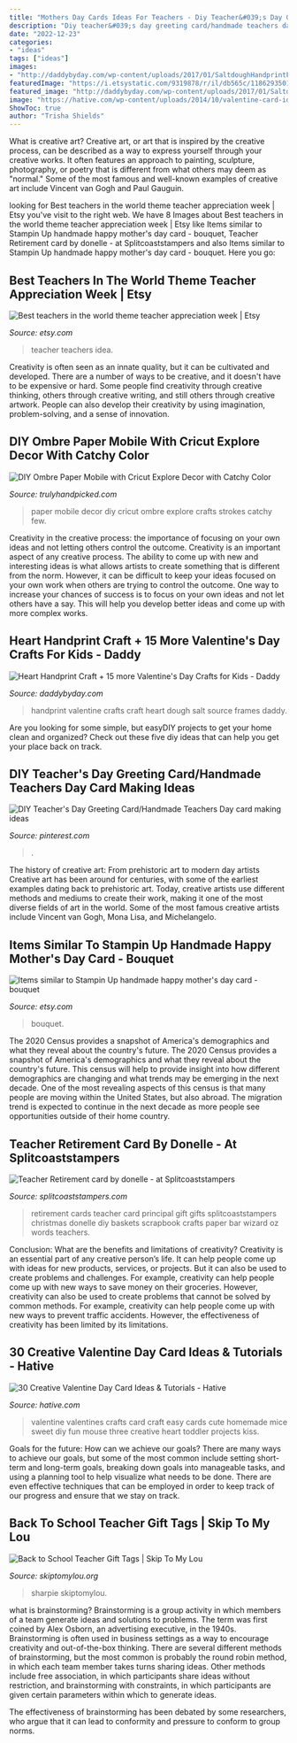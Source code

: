 ```yaml
---
title: "Mothers Day Cards Ideas For Teachers - Diy Teacher&#039;s Day Greeting Card/handmade Teachers Day Card Making Ideas"
description: "Diy teacher&#039;s day greeting card/handmade teachers day card making ideas"
date: "2022-12-23"
categories:
- "ideas"
tags: ["ideas"]
images:
- "http://daddybyday.com/wp-content/uploads/2017/01/SaltdoughHandprintFrames.jpg"
featuredImage: "https://i.etsystatic.com/9319878/r/il/db565c/1186293501/il_794xN.1186293501_aazk.jpg"
featured_image: "http://daddybyday.com/wp-content/uploads/2017/01/SaltdoughHandprintFrames.jpg"
image: "https://hative.com/wp-content/uploads/2014/10/valentine-card-ideas/6-valentine-card-ideas.jpg"
ShowToc: true
author: "Trisha Shields"
---
```



What is creative art?
Creative art, or art that is inspired by the creative process, can be described as a way to express yourself through your creative works. It often features an approach to painting, sculpture, photography, or poetry that is different from what others may deem as "normal." Some of the most famous and well-known examples of creative art include Vincent van Gogh and Paul Gauguin.

	

		
looking for Best teachers in the world theme teacher appreciation week | Etsy you've visit to the right web. We have 8 Images about Best teachers in the world theme teacher appreciation week | Etsy like Items similar to Stampin Up handmade happy mother&#039;s day card - bouquet, Teacher Retirement card by donelle - at Splitcoaststampers and also Items similar to Stampin Up handmade happy mother&#039;s day card - bouquet. Here you go:
		
    
## Best Teachers In The World Theme Teacher Appreciation Week | Etsy

<img loading=lazy src="https://i.etsystatic.com/9319878/r/il/db565c/1186293501/il_794xN.1186293501_aazk.jpg" onerror="this.onerror=null;this.src='https://tse3.mm.bing.net/th?id=OIP.P8iyNaV6oJmCoJJvTrpuEwHaKM&amp;pid=15.1';" alt="Best teachers in the world theme teacher appreciation week | Etsy">

_Source: etsy.com_

>teacher teachers idea. 

	

Creativity is often seen as an innate quality, but it can be cultivated and developed. There are a number of ways to be creative, and it doesn't have to be expensive or hard. Some people find creativity through creative thinking, others through creative writing, and still others through creative artwork. People can also develop their creativity by using imagination, problem-solving, and a sense of innovation.

    
## DIY Ombre Paper Mobile With Cricut Explore Decor With Catchy Color

<img loading=lazy src="https://trulyhandpicked.com/wp-content/uploads/2019/02/ombre-paper-mobile-with-cricut-explore-sweet-charli-1550732786g8k4n-568x1024.jpg" onerror="this.onerror=null;this.src='https://tse4.mm.bing.net/th?id=OIP.fa5mp_eJf2eiUC0wxRuNTQHaNW&amp;pid=15.1';" alt="DIY Ombre Paper Mobile with Cricut Explore Decor with Catchy Color">

_Source: trulyhandpicked.com_

>paper mobile decor diy cricut ombre explore crafts strokes catchy few. 

	

Creativity in the creative process: the importance of focusing on your own ideas and not letting others control the outcome.
Creativity is an important aspect of any creative process. The ability to come up with new and interesting ideas is what allows artists to create something that is different from the norm. However, it can be difficult to keep your ideas focused on your own work when others are trying to control the outcome. One way to increase your chances of success is to focus on your own ideas and not let others have a say. This will help you develop better ideas and come up with more complex works.

    
## Heart Handprint Craft + 15 More Valentine&#039;s Day Crafts For Kids - Daddy

<img loading=lazy src="http://daddybyday.com/wp-content/uploads/2017/01/SaltdoughHandprintFrames.jpg" onerror="this.onerror=null;this.src='https://tse4.mm.bing.net/th?id=OIP.T5F9zPZFTzBYBw-Ctbo_QAHaMs&amp;pid=15.1';" alt="Heart Handprint Craft + 15 more Valentine&#039;s Day Crafts for Kids - Daddy">

_Source: daddybyday.com_

>handprint valentine crafts craft heart dough salt source frames daddy. 

	

Are you looking for some simple, but easyDIY projects to get your home clean and organized? Check out these five diy ideas that can help you get your place back on track.

    
## DIY Teacher&#039;s Day Greeting Card/Handmade Teachers Day Card Making Ideas

<img loading=lazy src="https://i.pinimg.com/736x/f1/06/f0/f106f0e14d74016145b7d3979bd1af5b.jpg" onerror="this.onerror=null;this.src='https://tse2.mm.bing.net/th?id=OIP.bFZutionx7jalowyVM5pZAHaFj&amp;pid=15.1';" alt="DIY Teacher&#039;s Day Greeting Card/Handmade Teachers Day card making ideas">

_Source: pinterest.com_

>. 

	

The history of creative art: From prehistoric art to modern day artists
Creative art has been around for centuries, with some of the earliest examples dating back to prehistoric art. Today, creative artists use different methods and mediums to create their work, making it one of the most diverse fields of art in the world. Some of the most famous creative artists include Vincent van Gogh, Mona Lisa, and Michelangelo.

    
## Items Similar To Stampin Up Handmade Happy Mother&#039;s Day Card - Bouquet

<img loading=lazy src="https://img.etsystatic.com/il/fbd153/427268909/il_570xN.427268909_4b5o.jpg?version=0" onerror="this.onerror=null;this.src='https://tse3.mm.bing.net/th?id=OIP.plHwSdarxyNzmF588IGtWQHaJ6&amp;pid=15.1';" alt="Items similar to Stampin Up handmade happy mother&#039;s day card - bouquet">

_Source: etsy.com_

>bouquet. 

	

The 2020 Census provides a snapshot of America's demographics and what they reveal about the country's future.
The 2020 Census provides a snapshot of America's demographics and what they reveal about the country's future. This census will help to provide insight into how different demographics are changing and what trends may be emerging in the next decade. One of the most revealing aspects of this census is that many people are moving within the United States, but also abroad. The migration trend is expected to continue in the next decade as more people see opportunities outside of their home country.

    
## Teacher Retirement Card By Donelle - At Splitcoaststampers

<img loading=lazy src="http://images.splitcoaststampers.com/data/gallery/500/2010/05/17/DSC01742_by_donelle.JPG" onerror="this.onerror=null;this.src='https://tse2.mm.bing.net/th?id=OIP.JpaG1_E0kayF9KeZbGtzAQHaJ4&amp;pid=15.1';" alt="Teacher Retirement card by donelle - at Splitcoaststampers">

_Source: splitcoaststampers.com_

>retirement cards teacher card principal gift gifts splitcoaststampers christmas donelle diy baskets scrapbook crafts paper bar wizard oz words teachers. 

	

Conclusion: What are the benefits and limitations of creativity?
Creativity is an essential part of any creative person’s life. It can help people come up with ideas for new products, services, or projects. But it can also be used to create problems and challenges. For example, creativity can help people come up with new ways to save money on their groceries. However, creativity can also be used to create problems that cannot be solved by common methods. For example, creativity can help people come up with new ways to prevent traffic accidents. However, the effectiveness of creativity has been limited by its limitations.

    
## 30 Creative Valentine Day Card Ideas &amp; Tutorials - Hative

<img loading=lazy src="https://hative.com/wp-content/uploads/2014/10/valentine-card-ideas/6-valentine-card-ideas.jpg" onerror="this.onerror=null;this.src='https://tse3.mm.bing.net/th?id=OIP.gIOoidihrli7mWj7oOVcJQHaGy&amp;pid=15.1';" alt="30 Creative Valentine Day Card Ideas &amp; Tutorials - Hative">

_Source: hative.com_

>valentine valentines crafts card craft easy cards cute homemade mice sweet diy fun mouse three creative heart toddler projects kiss. 

	

Goals for the future: How can we achieve our goals?
There are many ways to achieve our goals, but some of the most common include setting short-term and long-term goals, breaking down goals into manageable tasks, and using a planning tool to help visualize what needs to be done. There are even effective techniques that can be employed in order to keep track of our progress and ensure that we stay on track.

    
## Back To School Teacher Gift Tags | Skip To My Lou

<img loading=lazy src="http://www.skiptomylou.org/wp-content/uploads/2015/08/sharpie-marker-teacher-gift-1.jpg" onerror="this.onerror=null;this.src='https://tse4.mm.bing.net/th?id=OIP._ifbbpwNg3jfp5PvoOgmygHaLH&amp;pid=15.1';" alt="Back to School Teacher Gift Tags | Skip To My Lou">

_Source: skiptomylou.org_

>sharpie skiptomylou. 

	

what is brainstorming?
Brainstorming is a group activity in which members of a team generate ideas and solutions to problems. The term was first coined by Alex Osborn, an advertising executive, in the 1940s. Brainstorming is often used in business settings as a way to encourage creativity and out-of-the-box thinking. 
There are several different methods of brainstorming, but the most common is probably the round robin method, in which each team member takes turns sharing ideas. Other methods include free association, in which participants share ideas without restriction, and brainstorming with constraints, in which participants are given certain parameters within which to generate ideas. 

The effectiveness of brainstorming has been debated by some researchers, who argue that it can lead to conformity and pressure to conform to group norms.

